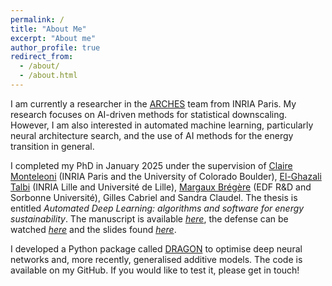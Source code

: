 ```yaml
---
permalink: /
title: "About Me"
excerpt: "About me"
author_profile: true
redirect_from: 
  - /about/
  - /about.html
---
```


I am currently a researcher in the [ARCHES](https://team.inria.fr/arches/team-members/) team from INRIA Paris. My research focuses on AI-driven methods for statistical downscaling. However, I am also interested in automated machine learning, particularly neural architecture search, and the use of AI methods for the energy transition in general.

I completed my PhD in January 2025 under the supervision of [Claire Monteleoni](https://www.colorado.edu/faculty/claire-monteleoni/) (INRIA Paris and the University of Colorado Boulder),  [El-Ghazali Talbi](https://www.cristal.univ-lille.fr/~talbi/) (INRIA Lille and Université de Lille), [Margaux Brégère](https://margauxbregere.github.io/) (EDF R&D and Sorbonne Université), Gilles Cabriel and Sandra Claudel. The thesis is entitled *Automated Deep Learning: algorithms and software for energy sustainability*. The manuscript is available [*here*](https://theses.fr/2025ULILB001), the defense can be watched [*here*](https://www.youtube.com/live/nxmE5_rMVeA?si=vsd899L1BWkxX3VK) and the slides found [*here*](https://drive.google.com/file/d/1J3qLndtOVZD9qvkz0i1A-dbqDRx-FR8_/view?usp=drive_link).

I developed a Python package called [DRAGON](https://dragon-tutorial.readthedocs.io/en/latest/) to optimise deep neural networks and, more recently, generalised additive models. The code is available on my GitHub. If you would like to test it, please get in touch! 

